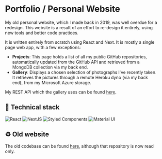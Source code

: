 # Portfolio / Personal Website

My old personal website, which I made back in 2019, was well overdue for a redesign. This website is a result of an effort to re-design it entirely, using new tools and better code practices.

It is written entirely from scratch using React and Next. It is mostly a single page web app, with a few exceptions:

- **Projects**: This page holds a list of all my public GitHub repositories, automatically updated from the GitHub API and retrieved from a MongoDB collection via my back end.
- **Gallery**: Displays a chosen selection of photographs I've recently taken. It retrieves the pictures through a remote Heroku dyno (via my back end), from my Microsoft Azure storage.

My REST API which the gallery uses can be found [here](https://github.com/PiotrRut/prutkowski.dev-backend).

## :open_file_folder: Technical stack

![React](https://img.shields.io/badge/-React-black?style=flat-square&logo=react) ![NextJS](https://img.shields.io/badge/-NextJS-black?style=flat-square&logo=next.js) ![Styled Components](https://img.shields.io/badge/-Styled_Components-black?style=flat-square&logo=styled-components) ![Material UI](https://img.shields.io/badge/-Material_UI-black?style=flat-square&logo=material-ui)

## :recycle: Old website

The old codebase can be found [here](https://github.com/PiotrRut/OLD-prutkowski.tech), although that repository is now read only.
